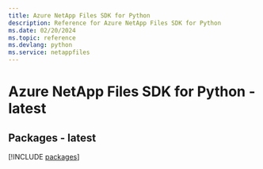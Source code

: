 ```yaml
---
title: Azure NetApp Files SDK for Python
description: Reference for Azure NetApp Files SDK for Python
ms.date: 02/20/2024
ms.topic: reference
ms.devlang: python
ms.service: netappfiles
---
```

# Azure NetApp Files SDK for Python - latest
## Packages - latest
[!INCLUDE [packages](netapp-files-index.md)]